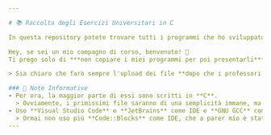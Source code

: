 ```yaml
---

# 📚 Raccolta degli Esercizi Universitari in C

In questa repository potete trovare tutti i programmi che ho sviluppato durante il mio percorso universitario per ottenere l'esame di programmazione.

Hey, se sei un mio compagno di corso, benvenuto! 👋  
Ti prego solo di ***non copiare i miei programmi per poi presentarli*** 🙄. 

> Sia chiaro che farò sempre l'upload dei file **dopo che i professori li hanno corretti**. 🤷‍♂️

### 📝 Note Informative
- Per ora, la maggior parte di essi sono scritti in **C**.  
  > Ovviamente, i primissimi file saranno di una semplicità immane, ma man mano che sono andato avanti, ho migliorato sempre le mie competenze. 😉
- Uso **Visual Studio Code** e **JetBrains** come IDE e **GNU GCC** come compilatore.  
  > Ormai non uso più **Code::Blocks** come IDE, che a parer mio è stato ampiamente surclassato dai miei attuali strumenti.
---
```

